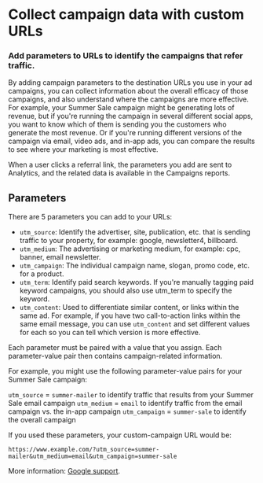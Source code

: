 # Collect campaign data with custom URLs
### Add parameters to URLs to identify the campaigns that refer traffic.

By adding campaign parameters to the destination URLs you use in your ad campaigns, you can collect information about the overall efficacy of those campaigns, and also understand where the campaigns are more effective. For example, your Summer Sale campaign might be generating lots of revenue, but if you're running the campaign in several different social apps, you want to know which of them is sending you the customers who generate the most revenue. Or if you're running different versions of the campaign via email, video ads, and in-app ads, you can compare the results to see where your marketing is most effective.

When a user clicks a referral link, the parameters you add are sent to Analytics, and the related data is available in the Campaigns reports.

## Parameters

There are 5 parameters you can add to your URLs:

* `utm_source`: Identify the advertiser, site, publication, etc. that is sending traffic to your property, for example: google, newsletter4, billboard.
* `utm_medium`: The advertising or marketing medium, for example: cpc, banner, email newsletter.
* `utm_campaign`: The individual campaign name, slogan, promo code, etc. for a product.
* `utm_term`: Identify paid search keywords. If you're manually tagging paid keyword campaigns, you should also use utm_term to specify the keyword.
* `utm_content`: Used to differentiate similar content, or links within the same ad. For example, if you have two call-to-action links within the same email message, you can use `utm_content` and set different values for each so you can tell which version is more effective.

Each parameter must be paired with a value that you assign. Each parameter-value pair then contains campaign-related information.

For example, you might use the following parameter-value pairs for your Summer Sale campaign:

`utm_source` = `summer-mailer` to identify traffic that results from your Summer Sale email campaign
`utm_medium` = `email` to identify traffic from the email campaign vs. the in-app campaign
`utm_campaign` = `summer-sale` to identify the overall campaign

If you used these parameters, your custom-campaign URL would be:

    https://www.example.com/?utm_source=summer-mailer&utm_medium=email&utm_campaign=summer-sale


More information: [Google support](https://support.google.com/analytics/answer/1033863?hl=en).